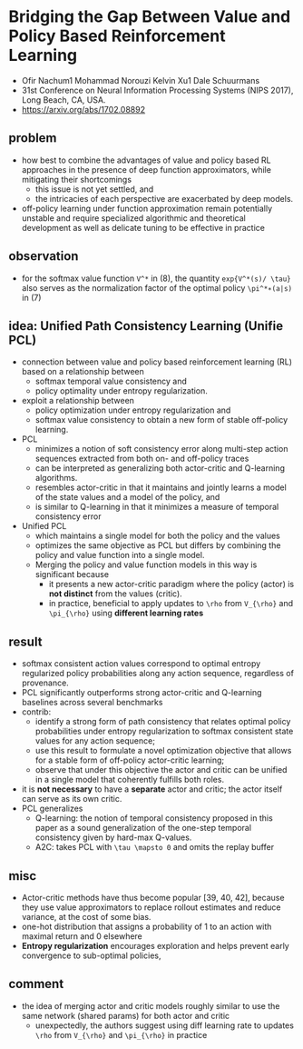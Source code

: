 # Bridging the Gap Between Value and Policy Based Reinforcement Learning
* Ofir Nachum1 Mohammad Norouzi Kelvin Xu1 Dale Schuurmans
* 31st Conference on Neural Information Processing Systems (NIPS 2017), Long Beach, CA, USA.
* https://arxiv.org/abs/1702.08892

## problem
* how best to combine the advantages of value and policy based RL approaches in 
  the presence of deep function approximators, while mitigating their shortcomings
  * this issue is not yet settled, and 
  * the intricacies of each perspective are exacerbated by deep models.
* off-policy learning under function approximation remain potentially unstable and 
 require specialized algorithmic and theoretical development as well as delicate tuning to be effective in practice

## observation
* for the softmax value function `V^*` in (8), 
  the quantity `exp{V^*(s)/ \tau}` also serves as the normalization factor of the optimal policy `\pi^*∗(a|s)` in (7)
  
## idea: Unified Path Consistency Learning (Unifie PCL)
* connection between value and policy based reinforcement learning (RL) based on a relationship between 
  * softmax temporal value consistency and 
  * policy optimality under entropy regularization.
* exploit a relationship between 
  * policy optimization under entropy regularization and 
  * softmax value consistency to obtain a new form of stable off-policy learning.
* PCL
  * minimizes a notion of soft consistency error along multi-step action sequences extracted from both on- and off-policy traces
  * can be interpreted as generalizing both actor-critic and Q-learning algorithms.
  * resembles actor-critic in that it maintains and jointly learns a model of the state values and a model of the policy, and 
  * is similar to Q-learning in that it minimizes a measure of temporal consistency error
* Unified PCL 
  * which maintains a single model for both the policy and the values
  * optimizes the same objective as PCL but differs by combining the policy and value function into a single model.
  * Merging the policy and value function models in this way is significant because 
    * it presents a new actor-critic paradigm where the policy (actor) is **not distinct** from the values (critic).
    * in practice, beneficial to apply updates to `\rho` from `V_{\rho}` and `\pi_{\rho}` using **different learning rates**
    
## result
* softmax consistent action values correspond to optimal entropy regularized policy probabilities along 
  any action sequence, regardless of provenance. 
* PCL significantly outperforms strong actor-critic and Q-learning baselines across several benchmarks
* contrib:
  * identify a strong form of path consistency that relates optimal policy probabilities under entropy regularization to
    softmax consistent state values for any action sequence; 
  * use this result to formulate a novel optimization objective that allows for a stable form of 
    off-policy actor-critic learning; 
  * observe that under this objective the actor and critic can be unified in a single model that 
    coherently fulfills both roles.
* it is **not necessary** to have a **separate** actor and critic; the actor itself can serve as its own critic.
* PCL generalizes
  * Q-learning:
    the notion of temporal consistency proposed in this paper as a sound generalization of 
    the one-step temporal consistency given by hard-max Q-values.
  * A2C:
    takes PCL with `\tau \mapsto 0` and omits the replay buffer
  
## misc
* Actor-critic methods have thus become popular [39, 40, 42], because 
  they use value approximators to replace rollout estimates and reduce variance, at the cost of some bias.
* one-hot distribution that assigns a probability of 1 to an action with maximal return and 0 elsewhere  
* **Entropy regularization** encourages exploration and helps prevent early convergence to sub-optimal policies,

## comment
* the idea of merging actor and critic models roughly similar to 
  use the same network (shared params) for both actor and critic
  * unexpectedly, the authors suggest using diff learning rate to updates `\rho` from `V_{\rho}` and `\pi_{\rho}` in practice
  
